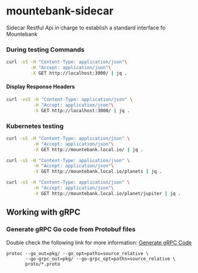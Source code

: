 # mountebank-sidecar
Sidecar Restful Api in charge to establish a standard interface fo Mountebank


### During testing Commands

```bash
curl -sS -H "Content-Type: application/json"\
         -H "Accept: application/json"\
         -X GET http://localhost:3000/ | jq .
```

#### Display Response Headers

```bash
curl -vsS -H "Content-Type: application/json" \
          -H "Accept: application/json"\
          -X GET http://localhost:3000/ | jq .
```

### Kubernetes testing

```bash
curl -sS -H "Content-Type: application/json" \
          -H "Accept: application/json"\
          -X GET http://mountebank.local.io/ | jq .
```

```bash
curl -sS -H "Content-Type: application/json" \
          -H "Accept: application/json"\
          -X GET http://mountebank.local.io/planets | jq .
```

```bash
curl -sS -H "Content-Type: application/json" \
          -H "Accept: application/json"\
          -X GET http://mountebank.local.io/planet/jupiter | jq .
```

## Working with gRPC

### Generate gRPC Go code from Protobuf files

Double check the following link for more information: [Generate gRPC Code](https://grpc.io/docs/languages/go/quickstart/#regenerate-grpc-code)

```shell
protoc --go_out=pkg/ --go_opt=paths=source_relative \
       --go-grpc_out=pkg/ --go-grpc_opt=paths=source_relative \
       proto/*.proto
```